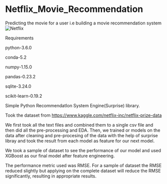 # Netflix_Movie_Recommendation
Predicting the movie for a user i.e building a movie recommendation system
![Netflix](https://news-cdn.softpedia.com/images/news2/Netflix-Wants-Personalized-Recommendations-Instead-of-Current-Interface-443094-2.jpg)

Requirements

python-3.6.0

conda-5.2

numpy-1.15.0

pandas-0.23.2

sqlite-3.24.0

scikit-learn-0.19.2

Simple Python RecommendatIon System Engine(Surprise) library.


Took the dataset from https://www.kaggle.com/netflix-inc/netflix-prize-data 

We first took all the text files and combined them to a single csv file and then did all the pre-processing and EDA.
Then, we trained or models on the data after cleaning and pre-procesing of the data with the help of surprise libray and took the result from each model as feature for our next model.

We took a sample of dataset to see the performance of our model and used XGBoost as our final model after feature engineering.

The performance metric used was RMSE. For a sample of dataset the RMSE reduced slightly but applying on the complete dataset will reduce the RMSE significantly, resulting in appropriate results.
